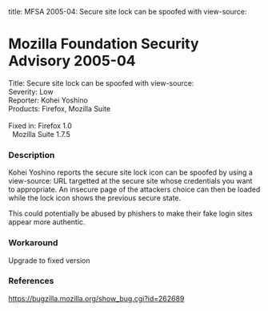 title: MFSA 2005-04: Secure site lock can be spoofed with view-source:

<h1>Mozilla Foundation Security Advisory 2005-04</h1>

<p><span class="label">Title:</span>      Secure site lock can be spoofed with view-source:<br/>
<span class="label">Severity:</span>   Low<br/>
<span class="label">Reporter:</span>   Kohei Yoshino<br/>
<span class="label">Products:</span>   Firefox, Mozilla Suite<br/><br/>
<span class="label">Fixed in:</span>   Firefox 1.0<br/>
<span class="label">&#160;</span>      Mozilla Suite 1.7.5</p>

<h3>Description</h3>

<p>Kohei Yoshino reports the secure site lock icon can be spoofed by using
a view-source: URL targetted at the secure site whose credentials you want
to appropriate. An insecure page of the attackers choice can then be loaded
while the lock icon shows the previous secure state.</p>
    
<p>This could potentially be abused by phishers to make their fake login sites
appear more authentic.</p>

<h3>Workaround</h3>

<p>Upgrade to fixed version</p>

<h3>References</h3>

<p><a href="https://bugzilla.mozilla.org/show_bug.cgi?id=262689">
https://bugzilla.mozilla.org/show_bug.cgi?id=262689</a></p>



